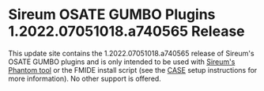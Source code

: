 # Sireum OSATE GUMBO Plugins 1.2022.07051018.a740565 Release

This update site contains the 1.2022.07051018.a740565 release of Sireum's OSATE GUMBO plugins and is only
intended to be used with [Sireum's Phantom tool](https://github.com/sireum/phantom)
or the FMIDE install script (see the
[CASE](https://github.com/sireum/case-env#setting-up-fmide-and-hamr-only)
setup instructions for more information). No other support is offered.
